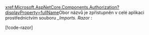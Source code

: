 <xref:Microsoft.AspNetCore.Components.Authorization?displayProperty=fullName>Obor názvů je zpřístupněn v celé aplikaci prostřednictvím souboru *_Imports. Razor* :

[!code-razor[](imports-standalone.razor?highlight=3)]
